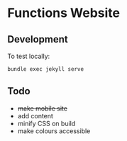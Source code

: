 # Functions Website

## Development

To test locally:

```sh
bundle exec jekyll serve
```

## Todo

- ~~make mobile site~~
- add content
- minify CSS on build
- make colours accessible
